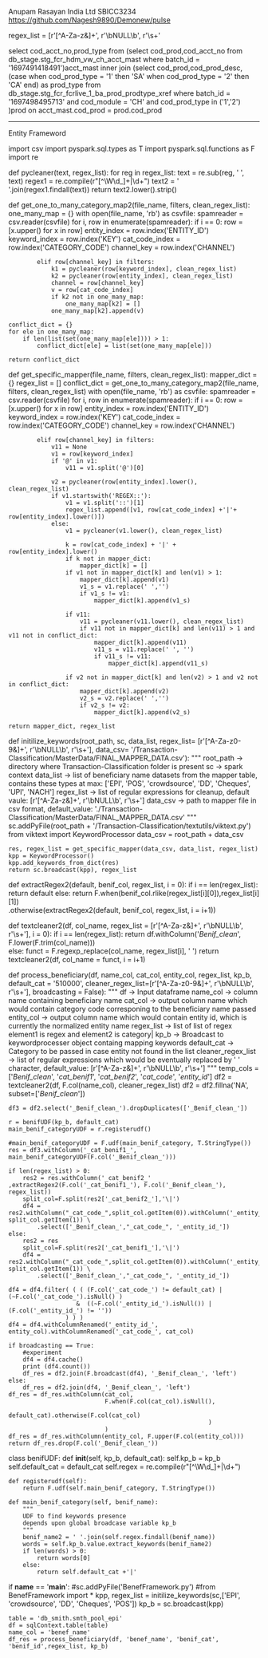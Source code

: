 
Anupam Rasayan India Ltd SBICC3234
https://github.com/Nagesh9890/Demonew/pulse

regex_list = [r'[^A-Za-z\&]+', r'\bNULL\b', r'\s+'


select cod_acct_no,prod_type from
(select cod_prod,cod_acct_no from db_stage.stg_fcr_hdm_vw_ch_acct_mast
where batch_id = '1697491418491')acct_mast
inner join
(select cod_prod,cod_prod_desc,
(case when cod_prod_type = '1' then 'SA'
     when cod_prod_type = '2' then 'CA' end) as prod_type
from db_stage.stg_fcr_fcrlive_1_ba_prod_prodtype_xref
where batch_id = '1697498495713' and cod_module = 'CH' and cod_prod_type in ('1','2')
)prod
on acct_mast.cod_prod = prod.cod_prod

-------------------------------------------------------------

Entity Frameword 

import csv
import pyspark.sql.types as T
import pyspark.sql.functions as F
import re

def pycleaner(text, regex_list):
    for reg in regex_list:
        text = re.sub(reg, ' ', text)
    regex1 = re.compile(r"[^\W\d_]+|\d+")
    text2 = ' '.join(regex1.findall(text))
    return text2.lower().strip()


def get_one_to_many_category_map2(file_name, filters, clean_regex_list):
    one_many_map = {}
    with open(file_name, 'rb') as csvfile:
        spamreader = csv.reader(csvfile)
        for i, row in enumerate(spamreader):
            if i == 0:
                row = [x.upper() for x in row]
                entity_index = row.index('ENTITY_ID')
                keyword_index = row.index('KEY')
                cat_code_index = row.index('CATEGORY_CODE')
                channel_key = row.index('CHANNEL')
            
            elif row[channel_key] in filters:
                k1 = pycleaner(row[keyword_index], clean_regex_list)
                k2 = pycleaner(row[entity_index], clean_regex_list)
                channel = row[channel_key]
                v = row[cat_code_index]
                if k2 not in one_many_map:
                    one_many_map[k2] = []
                one_many_map[k2].append(v)
    
    conflict_dict = {}
    for ele in one_many_map:
        if len(list(set(one_many_map[ele]))) > 1:
            conflict_dict[ele] = list(set(one_many_map[ele]))

    return conflict_dict            
    

def get_specific_mapper(file_name, filters, clean_regex_list):
    mapper_dict = {}
    regex_list = []
    conflict_dict = get_one_to_many_category_map2(file_name, filters, clean_regex_list)
    with open(file_name, 'rb') as csvfile:
        spamreader = csv.reader(csvfile)
        for i, row in enumerate(spamreader):
            if i == 0:
                row = [x.upper() for x in row]
                entity_index = row.index('ENTITY_ID')
                keyword_index = row.index('KEY')
                cat_code_index = row.index('CATEGORY_CODE')
                channel_key = row.index('CHANNEL')
            
            elif row[channel_key] in filters:
                v11 = None
                v1 = row[keyword_index]
                if '@' in v1:
                    v11 = v1.split('@')[0]
                
                v2 = pycleaner(row[entity_index].lower(), clean_regex_list)
                if v1.startswith('REGEX::'):
                    v1 = v1.split('::')[1]
                    regex_list.append([v1, row[cat_code_index] +'|'+ row[entity_index].lower()])
                else:
                    v1 = pycleaner(v1.lower(), clean_regex_list)
                    
                    k = row[cat_code_index] + '|' + row[entity_index].lower()
                    if k not in mapper_dict:
                        mapper_dict[k] = []
                    if v1 not in mapper_dict[k] and len(v1) > 1:
                        mapper_dict[k].append(v1)
                        v1_s = v1.replace(' ','')
                        if v1_s != v1:
                            mapper_dict[k].append(v1_s)
                        
                    if v11:
                        v11 = pycleaner(v11.lower(), clean_regex_list)
                        if v11 not in mapper_dict[k] and len(v11) > 1 and v11 not in conflict_dict:
                            mapper_dict[k].append(v11)
                            v11_s = v11.replace(' ', '')
                            if v11_s != v11:
                                mapper_dict[k].append(v11_s)
                    
                    if v2 not in mapper_dict[k] and len(v2) > 1 and v2 not in conflict_dict:
                        mapper_dict[k].append(v2)
                        v2_s = v2.replace(' ','')
                        if v2_s != v2:
                            mapper_dict[k].append(v2_s)
                        
    return mapper_dict, regex_list

def initilize_keywords(root_path, sc, data_list, regex_list= [r'[^A-Za-z0-9\&]+', r'\bNULL\b', r'\s+'], data_csv= '/Transaction-Classification/MasterData/FINAL_MAPPER_DATA.csv'):
    """
    root_path -> directory where Transaction-Classification folder is present
    sc -> spark context
    data_list -> list of beneficiary name datasets from the mapper table, contains these types at max: ['EPI', 'POS', 'crowdsource', 'DD', 'Cheques', 'UPI', 'NACH']
    regex_list -> list of regular expressions for cleanup, default vaule: [r'[^A-Za-z\&]+', r'\bNULL\b', r'\s+']
    data_csv -> path to mapper file in csv format, default_value: './Transaction-Classification/MasterData/FINAL_MAPPER_DATA.csv'
    """
    sc.addPyFile(root_path + '/Transaction-Classification/textutils/viktext.py')
    from viktext import KeywordProcessor
    data_csv = root_path + data_csv
    
    res, regex_list = get_specific_mapper(data_csv, data_list, regex_list)
    kpp = KeywordProcessor()
    kpp.add_keywords_from_dict(res)
    return sc.broadcast(kpp), regex_list

def extractRegex2(default, benif_col, regex_list,  i = 0):
    if i == len(regex_list):
        return default
    else:
        return F.when(benif_col.rlike(regex_list[i][0]),regex_list[i][1]) \
                .otherwise(extractRegex2(default, benif_col, regex_list, i = i+1))
        
def textcleaner2(df, col_name, regex_list = [r'[^A-Za-z\&]+', r'\bNULL\b', r'\s+'], i = 0):
    if i == len(regex_list):
        return df.withColumn('_Benif_clean_', F.lower(F.trim(col_name)))    
    else:
        funct = F.regexp_replace(col_name, regex_list[i], ' ')
        return textcleaner2(df, col_name = funct, i = i+1)
    
def process_beneficiary(df, name_col, cat_col, entity_col, regex_list, kp_b, default_cat = '510000',
                        cleaner_regex_list=[r'[^A-Za-z0-9\&]+', r'\bNULL\b', r'\s+'], broadcasting = False):
    """
    df -> Input dataframe
    name_col -> column name containing beneficiary name
    cat_col -> output column name which would contain category code corresponing to the beneficiary name passed
    entity_col -> output column name which would contain entity id, which is currently the normalized entity name
    regex_list -> list of list of regex element1 is regex and element2 is category|
    kp_b -> Broadcast to keywordprocesser object containg mapping keywords
    default_cat -> Category to be passed in case entity not found in the list
    cleaner_regex_list -> list of regular expressions which would be eventually replaced by ' ' character, default_value: [r'[^A-Za-z\&]+', r'\bNULL\b', r'\s+']
    """
    temp_cols = ['_Benif_clean_', '_cat_benif1_', '_cat_benif2_', '_cat_code_', '_entity_id_']
    df2 = textcleaner2(df, F.col(name_col), cleaner_regex_list)
    df2 = df2.fillna('NA', subset=['_Benif_clean_'])
    
    df3 = df2.select('_Benif_clean_').dropDuplicates(['_Benif_clean_'])
    
    r = benifUDF(kp_b, default_cat)
    main_benif_categoryUDF = r.registerudf()
    
    #main_benif_categoryUDF = F.udf(main_benif_category, T.StringType())
    res = df3.withColumn('_cat_benif1_', main_benif_categoryUDF(F.col('_Benif_clean_')))
    
    if len(regex_list) > 0:
        res2 = res.withColumn('_cat_benif2_' ,extractRegex2(F.col('_cat_benif1_'), F.col('_Benif_clean_'), regex_list))
        split_col=F.split(res2['_cat_benif2_'],'\|')
        df4 = res2.withColumn("_cat_code_",split_col.getItem(0)).withColumn('_entity_id_', split_col.getItem(1)) \
            .select(['_Benif_clean_',"_cat_code_", '_entity_id_'])
    else:
        res2 = res
        split_col=F.split(res2['_cat_benif1_'],'\|')
        df4 = res2.withColumn("_cat_code_",split_col.getItem(0)).withColumn('_entity_id_', split_col.getItem(1)) \
            .select(['_Benif_clean_',"_cat_code_", '_entity_id_'])
    
    df4 = df4.filter( ( ( (F.col('_cat_code_') != default_cat) | (~F.col('_cat_code_').isNull() ) 
                       &  ((~F.col('_entity_id_').isNull()) | (F.col('_entity_id_') != ''))
                    ) ) )
    df4 = df4.withColumnRenamed('_entity_id_', entity_col).withColumnRenamed('_cat_code_', cat_col)
    
    if broadcasting == True:
        #experiment
        df4 = df4.cache()
        print (df4.count())
        df_res = df2.join(F.broadcast(df4), '_Benif_clean_', 'left')
    else:
        df_res = df2.join(df4, '_Benif_clean_', 'left')
    df_res = df_res.withColumn(cat_col, 
                               F.when(F.col(cat_col).isNull(), 
                                      default_cat).otherwise(F.col(cat_col)
                                                            )
                               )
    df_res = df_res.withColumn(entity_col, F.upper(F.col(entity_col)))
    return df_res.drop(F.col('_Benif_clean_'))


class benifUDF:
    def __init__(self, kp_b, default_cat):
        self.kp_b = kp_b
        self.default_cat = default_cat
        self.regex = re.compile(r"[^\W\d_]+|\d+")
        
    def registerudf(self):
        return F.udf(self.main_benif_category, T.StringType())
    
    def main_benif_category(self, benif_name):
        """
        UDF to find keywords presence
        depends upon global broadcase variable kp_b
        """
        benif_name2 = ' '.join(self.regex.findall(benif_name))
        words = self.kp_b.value.extract_keywords(benif_name2)
        if len(words) > 0:
            return words[0]
        else:
            return self.default_cat +'|' 
        
if __name__ == '__main__':
    #sc.addPyFile('BenefFramework.py')
    #from BenefFramework import *
    kpp, regex_list = initilize_keywords(sc,['EPI', 'crowdsource', 'DD', 'Cheques', 'POS'])
    kp_b = sc.broadcast(kpp)
    
    table = 'db_smith.smth_pool_epi'
    df = sqlContext.table(table)
    name_col = 'benef_name'
    df_res = process_beneficiary(df, 'benef_name', 'benif_cat', 'benif_id',regex_list, kp_b)
